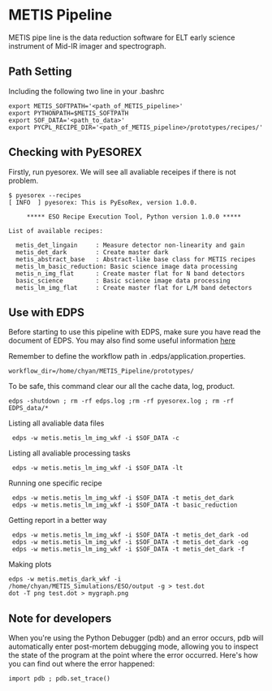# METIS Pipeline
METIS pipe line is the data reduction software for ELT early science instrument of Mid-IR imager and spectrograph.  

## Path Setting

Including the following two line in your .bashrc

```
export METIS_SOFTPATH='<path_of_METIS_pipeline>' 
export PYTHONPATH=$METIS_SOFTPATH
export SOF_DATA='<path_to_data>'
export PYCPL_RECIPE_DIR='<path_of_METIS_pipeline>/prototypes/recipes/'
```
## Checking with PyESOREX

Firstly, run pyesorex.  We will see all avaliable receipes if there is not problem.

```
$ pyesorex --recipes
[ INFO  ] pyesorex: This is PyEsoRex, version 1.0.0.

     ***** ESO Recipe Execution Tool, Python version 1.0.0 *****

List of available recipes:

  metis_det_lingain     : Measure detector non-linearity and gain
  metis_det_dark        : Create master dark
  metis_abstract_base   : Abstract-like base class for METIS recipes
  metis_lm_basic_reduction: Basic science image data processing
  metis_n_img_flat      : Create master flat for N band detectors
  basic_science         : Basic science image data processing
  metis_lm_img_flat     : Create master flat for L/M band detectors
```


## Use with EDPS
Before starting to use this pipeline with EDPS, make sure you have read the document of EDPS.  You may also 
find some useful information [here](https://it.overleaf.com/project/65c1ef845dddcc9a7247e46c)

Remember to define the workflow path in .edps/application.properties.

```
workflow_dir=/home/chyan/METIS_Pipeline/prototypes/
```

To be safe, this command clear our all the cache data, log, product.
```
edps -shutdown ; rm -rf edps.log ;rm -rf pyesorex.log ; rm -rf EDPS_data/*
```

Listing all avaliable data files
```
 edps -w metis.metis_lm_img_wkf -i $SOF_DATA -c
```


Listing all avaliable processing tasks
```
 edps -w metis.metis_lm_img_wkf -i $SOF_DATA -lt
```

Running one specific recipe
```
 edps -w metis.metis_lm_img_wkf -i $SOF_DATA -t metis_det_dark
 edps -w metis.metis_lm_img_wkf -i $SOF_DATA -t basic_reduction

```

Getting report in a better way
```
 edps -w metis.metis_lm_img_wkf -i $SOF_DATA -t metis_det_dark -od
 edps -w metis.metis_lm_img_wkf -i $SOF_DATA -t metis_det_dark -og
 edps -w metis.metis_lm_img_wkf -i $SOF_DATA -t metis_det_dark -f
```


Making plots
```
edps -w metis.metis_dark_wkf -i /home/chyan/METIS_Simulations/ESO/output -g > test.dot
dot -T png test.dot > mygraph.png
```

## Note for developers
When you're using the Python Debugger (pdb) and an error occurs, pdb will automatically enter post-mortem debugging mode, allowing you to inspect the state of the program at the point where the error occurred. Here's how you can find out where the error happened:
```
import pdb ; pdb.set_trace()
```